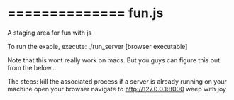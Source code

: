 ==============
fun.js
==============
A staging area for fun with js

To run the exaple, execute:
./run_server [browser executable]

Note that this wont really work on macs. But you guys can figure this out from the below...

The steps:
kill the associated process if a server is already running on your machine
open your browser
navigate to http://127.0.0.1:8000
weep with joy
